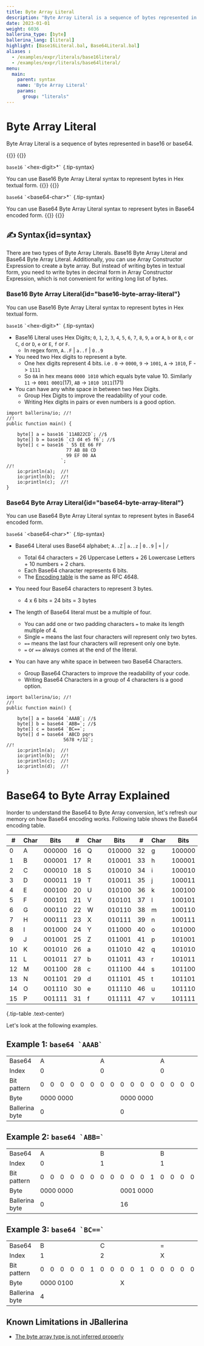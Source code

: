 ```yaml
---
title: Byte Array Literal
description: "Byte Array Literal is a sequence of bytes represented in base16 or base64."
date: 2023-01-01
weight: 6036
ballerina_type: [byte]
ballerina_lang: [literal]
highlight: [Base16Literal.bal, Base64Literal.bal]
aliases :
  - /examples/expr/literals/base16literal/
  - /examples/expr/literals/base64literal/
menu:
  main:
    parent: syntax
    name: 'Byte Array Literal'
    params:
      group: "literals"
---
```


# Byte Array Literal

Byte Array Literal is a sequence of bytes represented in base16 or base64.

{{<cards>}}
{{<card header="✍ Syntax" title="Base16 Byte Array Literal" url="#base16-byte-array-literal">}}

`base16` `` ` ``&lt;hex-digit&gt;*`` ` ``
{.tip-syntax}

You can use Base16 Byte Array Literal syntax to represent bytes in Hex textual form.
{{</card>}}
{{<card header="✍ Syntax" title="Base64 Byte Array Literal" url="#base64-byte-array-literal">}}

`base64` `` ` ``&lt;base64-char&gt;*`` ` ``
{.tip-syntax}

You can use Base64 Byte Array Literal syntax to represent bytes in Base64 encoded form.
{{</card>}}
{{</cards>}}

## ✍ Syntax{id=syntax}

There are two types of Byte Array Literals. Base16 Byte Array Literal and Base64 Byte Array Literal. Additionally, you can use Array Constructor Expression to create a byte array. But instead of writing bytes in textual form, you need to write bytes in decimal form in Array Constructor Expression, which is not convenient for writing long list of bytes.

### Base16 Byte Array Literal{id="base16-byte-array-literal"}

You can use Base16 Byte Array Literal syntax to represent bytes in Hex textual form.

`base16` `` ` ``&lt;hex-digit&gt;*`` ` ``
{.tip-syntax}

- Base16 Literal uses Hex Digits; `0`, `1`, `2`, `3`, `4`, `5`, `6`, `7`, `8`, `9`, `a` or `A`, `b` or `B`, `c` or `C`, `d` or `D`, `e` or `E`, `f` or `F`.
    - In regex form, `A..F` | `a..f` | `0..9`
- You need two Hex digits to represent a byte.
    - One hex digits represent 4 bits. i.e . `0` -> `0000`, `9` -> `1001`, `A` -> `1010`, F -> `1111`
    - So `0A` in hex means `0000 1010` which equals byte value 10. Similarly `11` -> `0001 0001`(17), `AB` -> `1010 1011`(171)
- You can have any white space in between two Hex Digits.
    - Group Hex Digits to improve the readability of your code.
    - Writing Hex digits in pairs or even numbers is a good option. 

```ballerina {filename="Base16Literal.bal" lines="5-10" result="output"}
import ballerina/io; //!
//!
public function main() {

    byte[] a = base16 `11AB22CD`; //$
    byte[] b = base16 `c3 d4 e5 f6`; //$
    byte[] c = base16 ` 55 EE 66 FF
                      77 AB 88 CD
                      99 EF 00 AA
                    `;
//!
    io:println(a);  //!
    io:println(b);  //!
    io:println(c);  //!
}
```

### Base64 Byte Array Literal{id="base64-byte-array-literal"}

You can use Base64 Byte Array Literal syntax to represent bytes in Base64 encoded form.

`base64` `` ` ``&lt;base64-char&gt;*`` ` ``
{.tip-syntax}

- Base64 Literal uses Base64 alphabet; `A..Z` | `a..z` | `0..9` | `+` | `/`
    - Total 64 characters = 26 Uppercase Letters + 26 Lowercase Letters + 10 numbers + 2 chars.
    - Each Base64 character represents 6 bits.
    - The [Encoding table](#base-64-encoding-table) is the same as RFC 4648.

- You need four Base64 characters to represent 3 bytes.
    - 4 x 6 bits = 24 bits = 3 bytes
- The length of Base64 literal must be a multiple of four.
    - You can add one or two padding characters `=` to make its length multiple of 4.
    - Single `=` means the last four characters will represent only two bytes.
    - `==` means the last four characters will represent only one byte.
    - `=` or `==` always comes at the end of the literal.
- You can have any white space in between two Base64 Characters.
    - Group Base64 Characters to improve the readability of your code.
    - Writing Base64 Characters in a group of 4 characters is a good option.

```ballerina {filename="Base64Literal.bal" lines="5-9" result="output"}
import ballerina/io; //!
//!
public function main() {

    byte[] a = base64 `AAAB`; //$
    byte[] b = base64 `ABB=`; //$
    byte[] c = base64 `BC==`;
    byte[] d = base64 `ABCD pqrs
                     5678 +/12`;
//!
    io:println(a);  //!
    io:println(b);  //!
    io:println(c);  //!
    io:println(d);  //!
}
```

# Base64 to Byte Array Explained

Inorder to understand the Base64 to Byte Array conversion, let's refresh our memory on how Base64 encoding works. Following table shows the Base64 encoding table.

| #   | Char | Bits   | #   | Char | Bits   | #   | Char | Bits   | #   | Char | Bits   |
|-----|------|--------|-----|------|--------|-----|------|--------|-----|------|--------|
| 0   | A    | 000000 | 16  | Q    | 010000 | 32  | g    | 100000 | 48  | w    | 110000 |
| 1   | B    | 000001 | 17  | R    | 010001 | 33  | h    | 100001 | 49  | x    | 110001 |
| 2   | C    | 000010 | 18  | S    | 010010 | 34  | i    | 100010 | 50  | y    | 110010 |
| 3   | D    | 000011 | 19  | T    | 010011 | 35  | j    | 100011 | 51  | z    | 110011 |
| 4   | E    | 000100 | 20  | U    | 010100 | 36  | k    | 100100 | 52  | 0    | 110100 |
| 5   | F    | 000101 | 21  | V    | 010101 | 37  | l    | 100101 | 53  | 1    | 110101 |
| 6   | G    | 000110 | 22  | W    | 010110 | 38  | m    | 100110 | 54  | 2    | 110110 |
| 7   | H    | 000111 | 23  | X    | 010111 | 39  | n    | 100111 | 55  | 3    | 110111 |
| 8   | I    | 001000 | 24  | Y    | 011000 | 40  | o    | 101000 | 56  | 4    | 111000 |
| 9   | J    | 001001 | 25  | Z    | 011001 | 41  | p    | 101001 | 57  | 5    | 111001 |
| 10  | K    | 001010 | 26  | a    | 011010 | 42  | q    | 101010 | 58  | 6    | 111010 |
| 11  | L    | 001011 | 27  | b    | 011011 | 43  | r    | 101011 | 59  | 7    | 111011 |
| 12  | M    | 001100 | 28  | c    | 011100 | 44  | s    | 101100 | 60  | 8    | 111100 |
| 13  | N    | 001101 | 29  | d    | 011101 | 45  | t    | 101101 | 61  | 9    | 111101 |
| 14  | O    | 001110 | 30  | e    | 011110 | 46  | u    | 101110 | 62  | +    | 111110 |
| 15  | P    | 001111 | 31  | f    | 011111 | 47  | v    | 101111 | 63  | /    | 111111 |
{.tip-table .text-center}

Let's look at the following examples.

## Example 1: ``base64 `AAAB` ``

<table class="tip-table text-center">
  <tr>
    <td>Base64</td>
    <td colspan="6">A</td>
    <td colspan="6">A</td>
    <td colspan="6">A</td>
    <td colspan="6">B</td>
  </tr>
  <tr>
    <td>Index</td>
    <td colspan="6">0</td>
    <td colspan="6">0</td>
    <td colspan="6">0</td>
    <td colspan="6">1</td>
  </tr>
  <tr>
    <td>Bit pattern</td>
    <td>0</td><td>0</td><td>0</td><td>0</td><td>0</td><td>0</td>
    <td>0</td><td>0</td><td>0</td><td>0</td><td>0</td><td>0</td>
    <td>0</td><td>0</td><td>0</td><td>0</td><td>0</td><td>0</td>
    <td>0</td><td>0</td><td>0</td><td>0</td><td>0</td><td>1</td>
  </tr>
  <tr>
    <td>Byte</td>
    <td colspan="8">0000 0000</td>
    <td colspan="8">0000 0000</td>
    <td colspan="8">0000 00001</td>
  </tr>
  <tr>
    <td>Ballerina byte</td>
    <td colspan="8">0</td>
    <td colspan="8">0</td>
    <td colspan="8">1</td>
  </tr>
</table>


## Example 2: ``base64 `ABB=` ``

<table class="tip-table text-center">
  <tr>
    <td>Base64</td>
    <td colspan="6">A</td>
    <td colspan="6">B</td>
    <td colspan="6">B</td>
    <td colspan="6">=</td>
  </tr>
  <tr>
    <td>Index</td>
    <td colspan="6">0</td>
    <td colspan="6">1</td>
    <td colspan="6">1</td>
    <td colspan="6">X</td>
  </tr>
  <tr>
    <td>Bit pattern</td>
    <td>0</td><td>0</td><td>0</td><td>0</td><td>0</td><td>0</td>
    <td>0</td><td>0</td><td>0</td><td>0</td><td>0</td><td>1</td>
    <td>0</td><td>0</td><td>0</td><td>0</td><td>0</td><td>1</td>
    <td>0</td><td>0</td><td>0</td><td>0</td><td>0</td><td>0</td>
  </tr>
  <tr>
    <td>Byte</td>
    <td colspan="8">0000 0000</td>
    <td colspan="8">0001 0000</td>
    <td colspan="8">x</td>
  </tr>
  <tr>
    <td>Ballerina byte</td>
    <td colspan="8">0</td>
    <td colspan="8">16</td>
    <td colspan="8"></td>
  </tr>
</table>

## Example 3: ``base64 `BC==` ``

<table class="tip-table text-center">
  <tr class>
    <td>Base64</td>
    <td colspan="6">B</td>
    <td colspan="6">C</td>
    <td colspan="6">=</td>
    <td colspan="6">=</td>
  </tr>
  <tr>
    <td>Index</td>
    <td colspan="6">1</td>
    <td colspan="6">2</td>
    <td colspan="6">X</td>
    <td colspan="6">X</td>
  </tr>
  <tr>
    <td>Bit pattern</td>
    <td>0</td><td>0</td><td>0</td><td>0</td><td>0</td><td>1</td>
    <td>0</td><td>0</td><td>0</td><td>0</td><td>1</td><td>0</td>
    <td>0</td><td>0</td><td>0</td><td>0</td><td>0</td><td>0</td>
    <td>0</td><td>0</td><td>0</td><td>0</td><td>0</td><td>0</td>
  </tr>
  <tr>
    <td>Byte</td>
    <td colspan="8">0000 0100</td>
    <td colspan="8">X</td>
    <td colspan="8">X</td>
  </tr>
  <tr>
    <td>Ballerina byte</td>
    <td colspan="8">4</td>
    <td colspan="8"></td>
    <td colspan="8"></td>
  </tr>
</table>



## Known Limitations in JBallerina

- [The byte array type is not inferred properly](https://github.com/ballerina-platform/ballerina-lang/issues/32542)